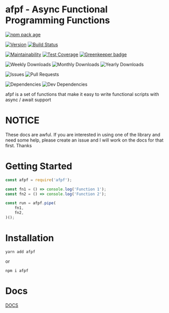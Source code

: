 # afpf - Async Functional Programming Functions

[![npm pack age](https://nodei.co/npm/afpf.png?downloads=true&downloadRank=true&stars=true)](https://npmjs.org/package/afpf)

[![Version](https://badge.fury.io/js/afpf.svg)](https://npmjs.org/package/afpf) [![Build Status](https://travis-ci.org/Prefinem/afpf.svg)](https://travis-ci.org/Prefinem/afpf)

[![Maintainability](https://api.codeclimate.com/v1/badges/4f911850391938e811f1/maintainability)](https://codeclimate.com/github/Prefinem/afpf/maintainability) [![Test Coverage](https://api.codeclimate.com/v1/badges/4f911850391938e811f1/test_coverage)](https://codeclimate.com/github/Prefinem/afpf/test_coverage) [![Greenkeeper badge](https://badges.greenkeeper.io/Prefinem/afpf.svg)](https://greenkeeper.io/)

![Weekly Downloads](https://img.shields.io/npm/dw/afpf.svg) ![Monthly Downloads](https://img.shields.io/npm/dm/afpf.svg) ![Yearly Downloads](https://img.shields.io/npm/dy/afpf.svg)

![Issues](https://img.shields.io/github/issues/Prefinem/afpf.svg) ![Pull Requests](https://img.shields.io/github/issues-pr/Prefinem/afpf.svg)

![Dependencies](https://david-dm.org/Prefinem/afpf.svg) ![Dev Dependencies](https://david-dm.org/Prefinem/afpf/dev-status.svg)

afpf is a set of functions that make it easy to write functional scripts with async / await support

# NOTICE

These docs are awful. If you are interested in using one of the library and need some help, please create an issue and I will work on the docs for that first. Thanks

# Getting Started

```js
const afpf = require('afpf');

const fn1 = () => console.log('Function 1');
const fn2 = () => console.log('Function 2');

const run = afpf.pipe(
	fn1,
	fn2,
)();
```

# Installation

    yarn add afpf

or

    npm i afpf

# Docs

[DOCS](https://github.com/Prefinem/afpf/blob/master/DOCS.md)
